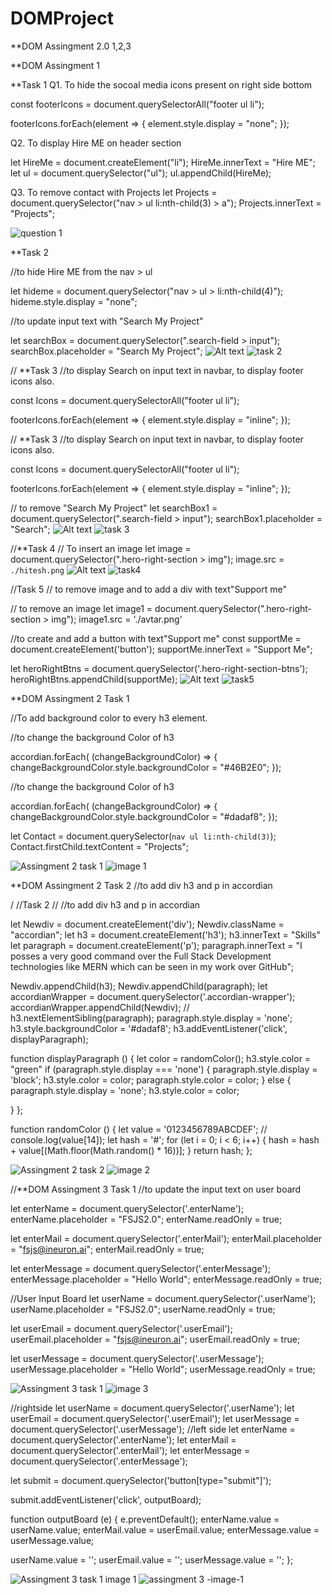 # DOMProject

**DOM Assingment 2.0 1,2,3

**DOM Assingment 1

**Task 1 
Q1. To hide the socoal media icons present on right side bottom

const footerIcons = document.querySelectorAll("footer ul li");

footerIcons.forEach(element => {
    element.style.display = "none";
});

Q2. To display Hire ME on header section

let HireMe = document.createElement("li");
HireMe.innerText = "Hire ME";
let ul = document.querySelector("ul");
ul.appendChild(HireMe);

Q3.  To remove contact with Projects
let Projects = document.querySelector("nav > ul li:nth-child(3) > a");
Projects.innerText = "Projects";


![question 1](https://github.com/Ramankumarlal007/DOMProject/assets/121278104/c808edc0-f276-4911-b6cb-e44cf75e7ef3)


**Task 2 

//to hide Hire ME from the nav > ul

let hideme = document.querySelector("nav > ul > li:nth-child(4)");
hideme.style.display = "none";

//to update input text with "Search My Project"

let searchBox = document.querySelector(".search-field > input");
searchBox.placeholder = "Search My Project";
![Alt text](<task 2.png>)
![task 2](https://github.com/Ramankumarlal007/DOMProject/assets/121278104/ffd9c86b-a8ba-4119-b724-c0a4623776d6)


// **Task 3 
//to display Search on input text in navbar, to display footer icons also.

const Icons = document.querySelectorAll("footer ul li");

footerIcons.forEach(element => {
    element.style.display = "inline";
});

// **Task 3 
//to display Search on input text in navbar, to display footer icons also.

const Icons = document.querySelectorAll("footer ul li");

footerIcons.forEach(element => {
    element.style.display = "inline";
});

// to remove "Search My Project"
let searchBox1 = document.querySelector(".search-field > input");
searchBox1.placeholder = "Search";
![Alt text](<task 3.png>)
![task 3](https://github.com/Ramankumarlal007/DOMProject/assets/121278104/bf51342b-d365-4ac3-b0b7-c29e4828badf)


//**Task 4
// To insert an image 
let image = document.querySelector(".hero-right-section > img");
image.src = `./hitesh.png`
![Alt text](task4.png)
![task4](https://github.com/Ramankumarlal007/DOMProject/assets/121278104/b2fd2d0b-5c60-439d-a158-59715ca777c2)


//Task 5
// to remove image and to add a div with text"Support me"

// to remove an image
let image1 = document.querySelector(".hero-right-section > img");
image1.src = './avtar.png'

//to create and add a button with text"Support me"
const supportMe = document.createElement('button');
supportMe.innerText = "Support Me";

let heroRightBtns = document.querySelector('.hero-right-section-btns');
heroRightBtns.appendChild(supportMe);
![Alt text](image-1.png)
![task5](https://github.com/Ramankumarlal007/DOMProject/assets/121278104/d2bd187c-2838-457d-add0-734c4377d597)




**DOM Assingment 2
Task 1

//To add background color to every h3 element.

//to change the background Color of h3
 
accordian.forEach( (changeBackgroundColor) => {
  changeBackgroundColor.style.backgroundColor = "#46B2E0";
});


//to change the background Color of h3
 
accordian.forEach( (changeBackgroundColor) => {
  changeBackgroundColor.style.backgroundColor = "#dadaf8";
});


let Contact = document.querySelector(`nav ul li:nth-child(3)`);
Contact.firstChild.textContent = "Projects";

![Assingment 2 task 1](image-2.png)
![image 1](https://github.com/Ramankumarlal007/DOMProject/assets/121278104/242b1c5b-afdd-4037-a1a8-eec5c44d10ea)


**DOM Assingment 2
Task 2
//to add div h3 and p in accordian

/ //Task 2
// //to add div h3 and p in accordian

let Newdiv = document.createElement('div');
Newdiv.className = "accordian";
let h3 = document.createElement('h3');
h3.innerText = "Skills"
let paragraph = document.createElement('p');
paragraph.innerText = "I posses a very good command over the Full Stack Development technologies like MERN which can be seen in my work over GitHub";

Newdiv.appendChild(h3);
Newdiv.appendChild(paragraph);
let accordianWrapper = document.querySelector('.accordian-wrapper');
accordianWrapper.appendChild(Newdiv);
// h3.nextElementSibling(paragraph);
paragraph.style.display = 'none';
h3.style.backgroundColor = '#dadaf8';
h3.addEventListener('click', displayParagraph);


function displayParagraph () {
  let color = randomColor();
 h3.style.color = "green"
  if (paragraph.style.display === 'none') {
    paragraph.style.display = 'block';
    h3.style.color = color;
    paragraph.style.color = color;
  } else {
    paragraph.style.display = 'none';
    h3.style.color = color;
    
  }
};

function randomColor () {
  let value = '0123456789ABCDEF';
  // console.log(value[14]);
  let hash = '#';
 for (let i = 0; i < 6; i++) {
   hash = hash + value[(Math.floor(Math.random() * 16))];
  }
  return hash;
};

![Assingment 2 task 2](image-3.png)
![image 2](https://github.com/Ramankumarlal007/DOMProject/assets/121278104/95025bbf-9840-4bc4-aa11-3b9cfe10b806)


//**DOM Assingment 3 Task 1
//to update the input text on user board

let enterName = document.querySelector('.enterName');
enterName.placeholder = "FSJS2.0";
enterName.readOnly = true;

let enterMail = document.querySelector('.enterMail');
enterMail.placeholder = "fsjs@ineuron.ai";
enterMail.readOnly = true;

let enterMessage = document.querySelector('.enterMessage');
enterMessage.placeholder = "Hello World";
enterMessage.readOnly = true;


//User Input Board
let userName = document.querySelector('.userName');
userName.placeholder = "FSJS2.0";
userName.readOnly = true;

let userEmail = document.querySelector('.userEmail');
userEmail.placeholder = "fsjs@ineuron.ai";
userEmail.readOnly = true;

let userMessage = document.querySelector('.userMessage');
userMessage.placeholder = "Hello World";
userMessage.readOnly = true;

![Assingment 3 task 1](image-4.png)
![image 3](https://github.com/Ramankumarlal007/DOMProject/assets/121278104/b4828355-9e3e-4d71-8ed8-9766f80f6e36)

//rightside
let userName = document.querySelector('.userName');
let userEmail = document.querySelector('.userEmail');
let userMessage = document.querySelector('.userMessage');
//left side
let enterName = document.querySelector('.enterName');
let enterMail = document.querySelector('.enterMail');
let enterMessage = document.querySelector('.enterMessage');

let submit  = document.querySelector('button[type="submit"]');

submit.addEventListener('click', outputBoard);

function outputBoard (e) {
e.preventDefault();
enterName.value = userName.value;
enterMail.value = userEmail.value;
enterMessage.value =    userMessage.value;

userName.value = '';
userEmail.value = '';
userMessage.value = '';
};

![Assingment 3 task 1 image 1](image-5.png)
![assingment 3 -image-1](https://github.com/Ramankumarlal007/DOMProject/assets/121278104/c6082dbd-7763-472b-a313-cdff597b928c)
